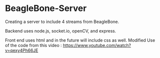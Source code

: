 # BeagleBone-Server
Creating a server to include 4 streams from BeagleBone.

Backend uses node.js, socket.io, openCV, and express.

Front end uses html and in the future will include css as well.
Modified Use of the code from this video : https://www.youtube.com/watch?v=qexy4Ph66JE
